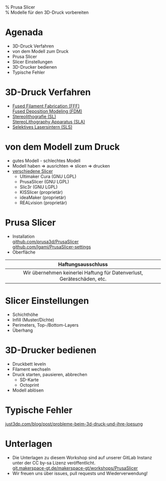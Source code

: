 % Prusa Slicer  
% Modelle für den 3D-Druck vorbereiten

# Agenada
* 3D-Druck Verfahren
* von dem Modell zum Druck
* Prusa Slicer
* Slicer Einstellungen
* 3D-Drucker bedienen
* Typische Fehler

# 3D-Druck Verfahren
* [Fused Filament Fabrication (FFF)  
  Fused Deposition Modeling (FDM)](https://de.wikipedia.org/wiki/Fused_Deposition_Modeling)
* [Stereolithografie (SL)  
  StereoLithography Apparatus (SLA)](https://de.wikipedia.org/wiki/Stereolithografie)
* [Selektives Lasersintern (SLS)](https://de.wikipedia.org/wiki/Selektives_Lasersintern)

# von dem Modell zum Druck
* gutes Modell - schlechtes Modell
* Modell haben => ausrichten => slicen => drucken
* [verschiedene Slicer](https://de.wikipedia.org/wiki/Slicer-Software)
  * Ultimaker Cura (GNU LGPL)
  * PrusaSlicer (GNU LGPL)
  * Slic3r (GNU LGPL)
  * KISSlicer (proprietär)
  * ideaMaker (proprietär)
  * REALvision (proprietär)

# Prusa Slicer
* Installation  
  [github.com/prusa3d/PrusaSlicer](https://github.com/prusa3d/PrusaSlicer)  
  [github.com/Igami/PrusaSlicer-settings](https://github.com/Igami/PrusaSlicer-settings)
* Oberfläche

|                        **Haftungsausschluss**                        |
|:--------------------------------------------------------------------:|
|Wir übernehmen keinerlei Haftung für Datenverlust, Geräteschäden, etc.|

# Slicer Einstellungen
* Schichthöhe
* Infill (Muster/Dichte)
* Perimeters, Top-/Bottom-Layers
* Überhang

# 3D-Drucker bedienen
* Druckbett leveln
* Filament wechseln
* Druck starten, pausieren, abbrechen
  * SD-Karte
  * Octoprint
* Modell ablösen

# Typische Fehler
[just3dp.com/blog/post/probleme-beim-3d-druck-und-ihre-loesung](https://www.just3dp.com/blog/post/probleme-beim-3d-druck-und-ihre-loesung/)

# Unterlagen

* Die Unterlagen zu diesem Workshop sind auf unserer GitLab Instanz unter der CC by-sa Lizenz veröffentlicht.  
[git.makerspace-gt.de/makerspace-gt/workshops/PrusaSlicer](https://git.makerspace-gt.de/makerspace-gt/workshops/prusaslicer)
* Wir freuen uns über issues, pull requests und Wiederverwendung!